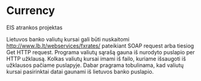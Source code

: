 # Currency
EIS atrankos projektas

Lietuvos banko valiutų kursai gali būti nuskaitomi http://www.lb.lt/webservices/fxrates/ pateikiant SOAP request arba tiesiog Get HTTP request.
Programa valiutų sąrašą gauna iš nurodyto puslapio per HTTP užklausą. Kolkas valiutų kursai imami iš failo, kuriame išsaugoti iš užklausos pačiame puslapyje. Dabar pragrama tobulinama, kad valiutų kursai pasirinktai datai  gaunami iš lietuvos banko puslapio.
